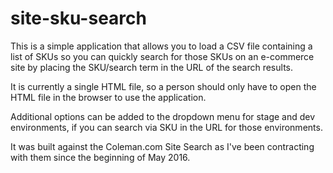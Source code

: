 # site-sku-search
This is a simple application that allows you to load a CSV file containing a list of SKUs so you can quickly search for those SKUs on an e-commerce site by placing the SKU/search term in the URL of the search results.

It is currently a single HTML file, so a person should only have to open the HTML file in the browser to use the application.

Additional options can be added to the dropdown menu for stage and dev environments, if you can search via SKU in the URL for those environments.

It was built against the Coleman.com Site Search as I've been contracting with them since the beginning of May 2016.
